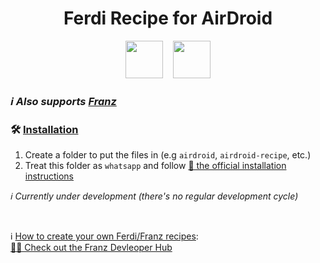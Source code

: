 <h1 align="center">Ferdi Recipe for AirDroid</h1>

<p align="center">
  <img src="https://raw.githubusercontent.com/getferdi/ferdi/develop/build-helpers/images/icon.png" height="60px" /> &nbsp;&nbsp; <img src="https://cdn1.airdroid.com/V3432012181656/theme/stock/images/logo_login.png" height="60px" />
</p>

### _ℹ️ Also supports [Franz](https://meetfranz.com/)_

### 🛠️ <ins>Installation</ins>
1. Create a folder to put the files in (e.g `airdroid`, `airdroid-recipe`, etc.)
2. Treat this folder as `whatsapp` and follow [📖 the official installation instructions](https://github.com/meetfranz/plugins/blob/master/docs/integration.md#user-content-installation)


 _ℹ️ Currently under development (there's no regular development cycle)_
 
<br>

ℹ️ <ins>How to create your own Ferdi/Franz recipes</ins>:<br>
[🐱‍💻 Check out the Franz Devleoper Hub](https://meetfranz.com/developer)

